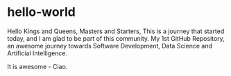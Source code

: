# hello-world

Hello Kings and Queens, Masters and Starters,
This is a journey that started today, and I am glad to be part of this community. My 1st GitHub Repository, an awesome journey towards Software Development, Data Science and Artificial Intelligence.

It is awesome - Ciao.
